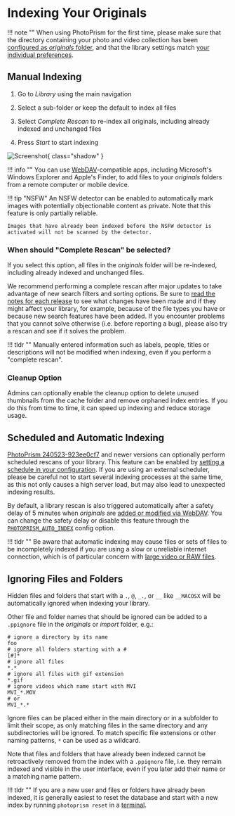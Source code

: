 # Indexing Your Originals #

!!! note ""
    When using PhotoPrism for the first time, please make sure that the directory containing your photo and video collection has been [configured as *originals* folder](../../getting-started/docker-compose.md#photoprismoriginals), and that the library settings match [your individual preferences](../settings/library.md).

## Manual Indexing

1. Go to *Library* using the main navigation

2. Select a sub-folder or keep the default to index all files

3. Select *Complete Rescan* to re-index all originals, including already indexed and unchanged files

4. Press *Start* to start indexing

![Screenshot](img/index-dark.jpg){ class="shadow" }

!!! info ""
    You can use [WebDAV](webdav.md)-compatible apps, including Microsoft's Windows Explorer and Apple's Finder, 
    to add files to your *originals* folders from a remote computer or mobile device.

!!! tip "NSFW"
    An NSFW detector can be enabled to automatically mark images with potentially objectionable content as 
    private. Note that this feature is only partially reliable. 
    
    Images that have already been indexed before the NSFW detector is activated will not be scanned by the detector.

### When should "Complete Rescan" be selected?

If you select this option, all files in the *originals* folder will be re-indexed, including already indexed and unchanged files.

We recommend performing a complete rescan after major updates to take advantage of new search filters and sorting options. Be sure to [read the notes for each release](../../release-notes.md) to see what changes have been made and if they might affect your library, for example, because of the file types you have or because new search features have been added. If you encounter problems that you cannot solve otherwise (i.e. before reporting a bug), please also try a rescan and see if it solves the problem.

!!! tldr ""
    Manually entered information such as labels, people, titles or descriptions will not be modified when indexing, even if you perform a "complete rescan".


### Cleanup Option

Admins can optionally enable the cleanup option to delete unused thumbnails from the cache folder and remove orphaned index entries. If you do this from time to time, it can speed up indexing and reduce storage usage.

## Scheduled and Automatic Indexing

[PhotoPrism 240523-923ee0cf7](../../release-notes.md#may-23-2024) and newer versions can optionally perform scheduled rescans of your library. This feature can be enabled by [setting a schedule in your configuration](../../getting-started/config-options.md#indexing). If you are using an external scheduler, please be careful not to start several indexing processes at the same time, as this not only causes a high server load, but may also lead to unexpected indexing results.

By default, a library rescan is also triggered automatically after a safety delay of 5 minutes when *originals* are [added or modified via WebDAV](../sync/webdav.md). You can change the safety delay or disable this feature through the [`PHOTOPRISM_AUTO_INDEX`](../../getting-started/config-options.md#indexing) config option.

!!! tldr ""
    Be aware that automatic indexing may cause files or sets of files to be incompletely indexed if you are using a slow or unreliable internet connection, which is of particular concern with [large video or RAW files](https://github.com/photoprism/photoprism/issues/4310).

## Ignoring Files and Folders

Hidden files and folders that start with a `.`, `@`, `_.`, or `__` like `__MACOSX` will be automatically ignored when indexing your library.

Other file and folder names that should be ignored can be added to a `.ppignore` file in the *originals* or *import* folder, e.g.:

```
# ignore a directory by its name
foo
# ignore all folders starting with a #
[#]*
# ignore all files
*.*
# ignore all files with gif extension
*.gif
# ignore videos which name start with MVI
MVI_*.MOV
# or
MVI_*.*
```

Ignore files can be placed either in the main directory or in a subfolder to limit their scope, as only matching files in the same directory and any subdirectories will be ignored. To match specific file extensions or other naming patterns, `*` can be used as a wildcard.

Note that files and folders that have already been indexed cannot be retroactively removed from the index with a `.ppignore` file, i.e. they remain indexed and visible in the user interface, even if you later add their name or a matching name pattern.

!!! tldr ""
    If you are a new user and files or folders have already been indexed, it is generally easiest to reset the database and start with a new index by running `photoprism reset` in a [terminal](../../getting-started/docker-compose.md#command-line-interface).